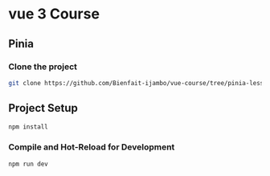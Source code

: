 # vue 3 Course


## Pinia 


### Clone the project

```sh
git clone https://github.com/Bienfait-ijambo/vue-course/tree/pinia-lesson
```

## Project Setup

```sh
npm install
```

### Compile and Hot-Reload for Development

```sh
npm run dev
```
